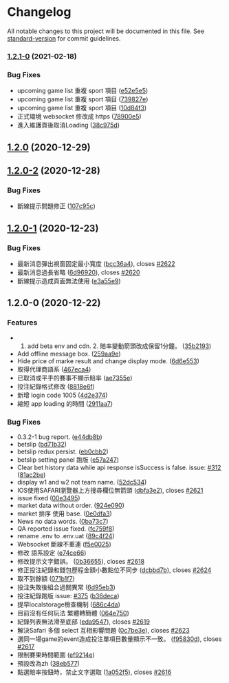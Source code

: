 # Changelog

All notable changes to this project will be documented in this file. See [standard-version](https://github.com/conventional-changelog/standard-version) for commit guidelines.

### [1.2.1-0](https://bitbucket.org/yd_rd2/esports-mobile/compare/v1.2.0...v1.2.1-0) (2021-02-18)


### Bug Fixes

* upcoming game list 重複 sport 項目 ([e52e5e5](https://bitbucket.org/yd_rd2/esports-mobile/commit/e52e5e567015a081290f25c8d834849e0f459298))
* upcoming game list 重複 sport 項目 ([739827e](https://bitbucket.org/yd_rd2/esports-mobile/commit/739827e0fa2ff68c8ea02dfeeac018ab1c0c4b7b))
* upcoming game list 重複 sport 項目 ([10d84f3](https://bitbucket.org/yd_rd2/esports-mobile/commit/10d84f3046d91a0691ca635cdb788f4f4d065c4f))
* 正式環境 websocket 修改成 https ([78900e5](https://bitbucket.org/yd_rd2/esports-mobile/commit/78900e512d69b86774f94465d8853479dab8c669))
* 進入維護頁後取消Loading ([38c975d](https://bitbucket.org/yd_rd2/esports-mobile/commit/38c975d188158cbed561431267119208cd56348d))

## [1.2.0](https://bitbucket.org/yd_rd2/esports-mobile/compare/v1.2.0-2...v1.2.0) (2020-12-29)

## [1.2.0-2](https://bitbucket.org/yd_rd2/esports-mobile/compare/v1.2.0-1...v1.2.0-2) (2020-12-28)


### Bug Fixes

* 斷線提示問題修正 ([107c95c](https://bitbucket.org/yd_rd2/esports-mobile/commit/107c95ce5f2a9c520e1942d4c0c3e809fd00fde8))

## [1.2.0-1](https://bitbucket.org/yd_rd2/esports-mobile/compare/v1.2.0-0...v1.2.0-1) (2020-12-23)


### Bug Fixes

* 最新消息彈出視窗固定最小寬度 ([bcc36a4](https://bitbucket.org/yd_rd2/esports-mobile/commit/bcc36a466893a02755fcb450b1efa0d707b3c9ba)), closes [#2622](https://bitbucket.org/yd_rd2/esports-mobile/issues/2622)
* 最新消息過長省略 ([6d96920](https://bitbucket.org/yd_rd2/esports-mobile/commit/6d96920bdec01457efd8afd0c45169ecba2bff59)), closes [#2620](https://bitbucket.org/yd_rd2/esports-mobile/issues/2620)
* 斷線提示造成頁面無法使用 ([e3a55e9](https://bitbucket.org/yd_rd2/esports-mobile/commit/e3a55e9a08360fac26163cbcf108839e714baa10))

## 1.2.0-0 (2020-12-22)


### Features

* 1. add beta env and cdn. 2. 賠率變動箭頭改成保留1分鐘。 ([35b2193](https://bitbucket.org/yd_rd2/esports-mobile/commit/35b21939d31c988dc8d63a4d54ca187972bfc232))
* Add offline message box. ([259aa9e](https://bitbucket.org/yd_rd2/esports-mobile/commit/259aa9e06e1cc6fbe0ac77109687b513fde7efec))
* Hide price of  marke result and change display mode. ([6d6e553](https://bitbucket.org/yd_rd2/esports-mobile/commit/6d6e55312d4327f5ba4bb371c35a2fc2506e0987))
* 取得代理商語系 ([467eca4](https://bitbucket.org/yd_rd2/esports-mobile/commit/467eca4c8ad21d65501da523cb590eb2c97e4352))
* 已取消或平手的賽事不顯示賠率 ([ae7355e](https://bitbucket.org/yd_rd2/esports-mobile/commit/ae7355e3ae205541efc3556670562709be2d64fd))
* 投注紀錄格式修改 ([8818e6f](https://bitbucket.org/yd_rd2/esports-mobile/commit/8818e6f09a664500f227bc149a6324a97c29ccf7))
* 新增 login code 1005 ([4d2e374](https://bitbucket.org/yd_rd2/esports-mobile/commit/4d2e374ea3e603bd83a2e2cfd0f8eb570c3ae9a1))
* 縮短 app loading 的時間 ([2911aa7](https://bitbucket.org/yd_rd2/esports-mobile/commit/2911aa7dec5b3f54d5500b5049103e9e167c9b32))


### Bug Fixes

* 0.3.2-1 bug report. ([e44db8b](https://bitbucket.org/yd_rd2/esports-mobile/commit/e44db8be70c135d88942f3c301e7ad3475fc8083))
* betslip ([bd71b32](https://bitbucket.org/yd_rd2/esports-mobile/commit/bd71b32ed3319025f268486db6803ca530f211c8))
* betslip redux persist. ([eb0cbb2](https://bitbucket.org/yd_rd2/esports-mobile/commit/eb0cbb2612bef7fab7412da98dadfb14a57783ee))
* betslip setting panel 跑版 ([e57a247](https://bitbucket.org/yd_rd2/esports-mobile/commit/e57a24752053dac640dad9bc1c7cd6cd326eea07))
* Clear bet history data while api response isSuccess is false. issue: [#312](https://bitbucket.org/yd_rd2/esports-mobile/issues/312) ([81ac2be](https://bitbucket.org/yd_rd2/esports-mobile/commit/81ac2bebdb98fb2833f4e3163831b293007f429c))
* display w1 and w2 not team name. ([52dc534](https://bitbucket.org/yd_rd2/esports-mobile/commit/52dc534825fc44f7251f1285974176dfa50e0c6f))
* IOS使用SAFARI瀏覽器上方搜尋欄位無箭頭 ([dbfa3e2](https://bitbucket.org/yd_rd2/esports-mobile/commit/dbfa3e2f3222401c18a3012bf3738c23c036bb4d)), closes [#2621](https://bitbucket.org/yd_rd2/esports-mobile/issues/2621)
* issue fixed ([00e3495](https://bitbucket.org/yd_rd2/esports-mobile/commit/00e3495d08aa34c9a1f90786fc92f134081e05ad))
* market data without order. ([924e090](https://bitbucket.org/yd_rd2/esports-mobile/commit/924e090b26c74d5a59c2826499113f0e1900c137))
* market 排序 使用 base. ([0e0dfa3](https://bitbucket.org/yd_rd2/esports-mobile/commit/0e0dfa3a66f8f6db3430a7ea61a127d88378a2f6))
* News no data words. ([0ba73c7](https://bitbucket.org/yd_rd2/esports-mobile/commit/0ba73c7f1cd1de3c224dbbdca1d78bee4f76091e))
* QA reported issue fixed. ([fc759f8](https://bitbucket.org/yd_rd2/esports-mobile/commit/fc759f8ad5d77f6ad973890e7e0e5cc5b302d7ac))
* rename .env to .env.uat ([89c4f24](https://bitbucket.org/yd_rd2/esports-mobile/commit/89c4f24f64b52c1724e76eef899232c0b4889d0a))
* Websocket 斷線不重連 ([f5e0025](https://bitbucket.org/yd_rd2/esports-mobile/commit/f5e00251c08dbcbaa8a1a1c408b7582ac693f2d1))
* 修改 語系設定 ([e74ce66](https://bitbucket.org/yd_rd2/esports-mobile/commit/e74ce6684ac495b603a2da6e18497f417d1166a2))
* 修改提示文字錯誤。 ([0b36655](https://bitbucket.org/yd_rd2/esports-mobile/commit/0b366553e685a414616520d1abaf55b8bb78d6d7)), closes [#2618](https://bitbucket.org/yd_rd2/esports-mobile/issues/2618)
* 修正投注紀錄和錢包歷程金額小數點位不同步 ([dcbbd7b](https://bitbucket.org/yd_rd2/esports-mobile/commit/dcbbd7b7fc8fdbf319a710740780c12d701128bb)), closes [#2624](https://bitbucket.org/yd_rd2/esports-mobile/issues/2624)
* 取不到餘額 ([071b1f7](https://bitbucket.org/yd_rd2/esports-mobile/commit/071b1f752ec916e7881ecf767e0f4209298f8ce0))
* 投注失敗後組合過關異常 ([6d95eb3](https://bitbucket.org/yd_rd2/esports-mobile/commit/6d95eb3beed0ba7fb60333e913258881b110f798))
* 投注紀錄跑版 issue: [#375](https://bitbucket.org/yd_rd2/esports-mobile/issues/375) ([b36deca](https://bitbucket.org/yd_rd2/esports-mobile/commit/b36deca2cb66315655d1959e05838885b5d6093f))
* 提早localstorage檢查機制 ([686c4da](https://bitbucket.org/yd_rd2/esports-mobile/commit/686c4dadeefb647e2f871826c587b2a919098fb6))
* 目前沒有任何玩法 繁體轉簡體 ([064e750](https://bitbucket.org/yd_rd2/esports-mobile/commit/064e750ae9a319004a331344b44839377ca0c30d))
* 紀錄列表無法滑至底部 ([eda9547](https://bitbucket.org/yd_rd2/esports-mobile/commit/eda95473b5c172458680fc60f4beff8942282e94)), closes [#2619](https://bitbucket.org/yd_rd2/esports-mobile/issues/2619)
* 解決Safari 多個 select 互相影響問題 ([0c7be3e](https://bitbucket.org/yd_rd2/esports-mobile/commit/0c7be3e964a65dfbabf5b956883236baf3f8fabd)), closes [#2623](https://bitbucket.org/yd_rd2/esports-mobile/issues/2623)
* 選同一場game的event造成投注單項目數量顯示不一致。 ([f95830d](https://bitbucket.org/yd_rd2/esports-mobile/commit/f95830d2b77b88298a08d202c6ca276911c7e14c)), closes [#2617](https://bitbucket.org/yd_rd2/esports-mobile/issues/2617)
* 限制賽果時間範圍 ([ef9214e](https://bitbucket.org/yd_rd2/esports-mobile/commit/ef9214ed7bcaa12f9ed2e9bd89fa66b58b7b54b4))
* 預設改為zh ([38eb577](https://bitbucket.org/yd_rd2/esports-mobile/commit/38eb577993d69dfea77afd0d93e29c9e5950ee9e))
* 點選賠率按鈕時，禁止文字選取 ([1a052f5](https://bitbucket.org/yd_rd2/esports-mobile/commit/1a052f5ede8bf922f960dcfa909e73d81b2b699e)), closes [#2616](https://bitbucket.org/yd_rd2/esports-mobile/issues/2616)

